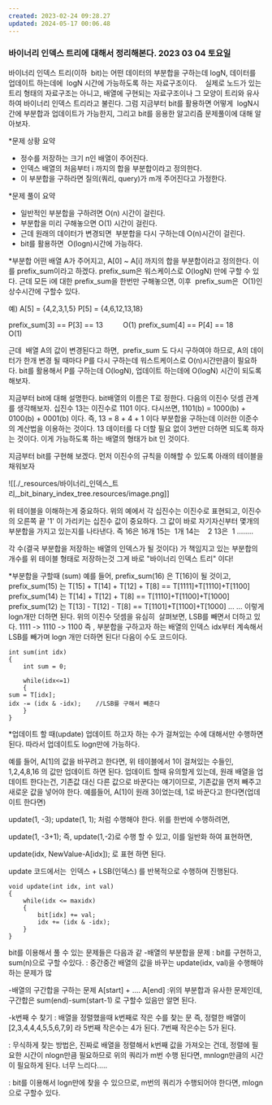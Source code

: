 ```yaml
---
created: 2023-02-24 09:28.27
updated: 2024-05-17 00:06.48
---
```

### 바이너리 인덱스 트리에 대해서 정리해본다. 2023 03 04 토요일

바이너리 인덱스 트리(이하  bit)는
어떤 데이터의 부분합을 구하는데 logN, 데이터를 업데이트 하는데에  logN 시간에 가능하도록 하는 자료구조이다.   
실제로 노드가 있는 트리 형태의 자료구조는 아니고, 배열에 구현되는 자료구조이나 그 모양이 트리와 유사하여 바이너리 인덱스 트리라고 불린다.
그럼 지금부터 bit를 활용하면 어떻게  logN시간에 부분합과 업데이트가 가능한지, 그리고 bit를 응용한 알고리즘 문제풀이에 대해 알아보자.

\*문제 상황 요약

* 정수를 저장하는 크기 n인 배열이 주어진다.
* 인덱스 배열의 처음부터 i 까지의 합을 부분합이라고 정의한다.
* 이 부분합을 구하라면 질의(쿼리, query)가 m개 주어진다고 가정한다.

\*문제 풀이 요약

* 일반적인 부분합을 구하려면 O(n) 시간이 걸린다.
* 부분합을 미리 구해놓으면 O(1) 시간이 걸린다.
* 근데 원래의 데이터가 변경되면  부분합을 다시 구하는데 O(n)시간이 걸린다.
* bit를 활용하면  O(logn)시간에 가능하다.

\*부분합
어떤 배열 A가 주어지고, A\[0\] ~ A\[i\] 까지의 합을 부분합이라고 정의한다. 이를 prefix\_sum이라고 하겠다.
prefix\_sum은 워스케이스로 O(logN) 만에 구할 수 있다.
근데 모든 i에 대한 prefix\_sum을 한번만 구해놓으면, 이후  prefix\_sum은  O(1)인 상수시간에 구할수 있다.

예)
A\[5\] = {4,2,3,1,5}
P\[5\] = {4,6,12,13,18}

prefix\_sum\[3\] == P\[3\] == 13          O(1)
prefix\_sum\[4\] == P\[4\] == 18          O(1)

근데  배열 A의 값이 변경된다고 하면,  prefix\_sum 도 다시 구하여야 하므로,
A의 데이터가 한개 변경 될 때마다 P를 다시 구하는데 워스트케이스로 O(n)시간만큼이 필요하다.
bit를 활용해서 P를 구하는데 O(logN), 업데이트 하는데에 O(logN) 시간이 되도록 해보자.

지금부터 bit에 대해 설명한다.
bit배열의 이름은 T로 정한다.
다음의 이진수 덧셈 관계를 생각해보자.
십진수 13는 이진수로 1101 이다.
다시쓰면, 1101(b) = 1000(b) + 0100(b) + 0001(b) 이다.
즉, 13 = 8 + 4 + 1 이다
부분합을 구하는데 이러한 이준수의 계산법을 이용하는 것이다.
13 데이터를 다 더할 필요 없이 3번만 더하면 되도록 하자는 것이다. 이게 가능하도록 하는 배열의 형태가 bit 인 것이다.

지금부터 bit를 구현해 보겠다.
먼저 이진수의 규칙을 이해할 수 있도록 아래의 테이블을 채워보자

![[./_resources/바이너리_인덱스_트리,_bit_binary_index_tree.resources/image.png]]

위 테이블을 이해하는게 중요하다.
위의 예에서 각 십진수는 이진수로 표현되고,
이진수의 오른쪽 끝 '1' 이 가리키는 십진수 값이 중요하다.
그 값이 바로 자기자신부터 몇개의 부분합을 가지고 있는지를 나타낸다.
즉
16은 16개
15는  1개
14는    2
13은  1
........

각 수(결국 부분합을 저장하는 배열의 인덱스가 될 것이다) 가 책임지고 있는 부분합의 개수를 위 테이블 형태로 저장하는것 그게 바로 "바이너리 인덱스 트리" 이다!

\*부분합을 구할때 (sum)
예를 들어,
prefix\_sum(16) 은 T\[16\]이 될 것이고,
prefix\_sum(15) 는 T\[15\] + T\[14\] + T\[12\] + T\[8\] == T\[1111\]+T\[1110\]+T\[1100\]
prefix\_sum(14) 는 T\[14\] + T\[12\] + T\[8\] == T\[1110\]+T\[1100\]+T\[1000\]
prefix\_sum(12) 는 T\[13\] - T\[12\] - T\[8\] == T\[1101\]+T\[1100\]+T\[1000\]
...
...
이렇게 logn개만 더하면 된다.
위의 이진수 덧셈을 유심히  살펴보면,
LSB를 빼면서 더하고 있다. 1111 -> 1110 -> 1100
즉 , 부분합을 구하고자 하는 배열의 인덱스 idx부터 계속해서 LSB를 빼가며 logn 개만 더하면 된다!
다음이 수도 코드이다.

```
int sum(int idx)
{
    int sum = 0;

    while(idx<=1)
    {
sum = T[idx];
idx -= (idx & -idx);    //LSB를 구해서 빼준다
    }
}
```

\*업데이트 할 때(update)
업데이트 하고자 하는 수가 걸쳐있는 수에 대해서만 수행하면 된다.
따라서 업데이트도 logn만에 가능하다.

예를 들어,
A\[1\]의 값을 바꾸려고 한다면,
위 테이블에서 1이 걸쳐있는 수들인, 1,2,4,8,16 의 값만 업데이트 하면 된다.
업데이트 할때 유의할게 있는데, 원래 배열을 업데이트 한다는건,
기존값 대신 다른 값으로 바꾼다는 얘기이므로,
기존값을 먼저 빼주고 새로운 값을 넣어야 한다.
예를들어, A\[1\]이 원래 3이었는데, 1로 바꾼다고 한다면(업데이트 한다면)

update(1, -3);
update(1, 1);
처럼 수행해야 한다. 위를 한번에 수행하려면,

update(1, -3+1); 즉, update(1,-2)로 수행 할 수 있고,
이를 일반화 하여 표현하면,

update(idx, NewValue-A\[idx\]); 로 표현 하면 된다.

update 코드에서는  인덱스 + LSB(인덱스) 를 반복적으로 수행하며 진행된다.

```
void update(int idx, int val)
{
    while(idx <= maxidx)
    {
        bit[idx] += val;
        idx += (idx & -idx);
    }
}
```

bit를 이용해서 풀 수 있는 문제들은 다음과 같
\-배열의 부분합을 문제
: bit를 구현하고, sum(n)으로 구할 수있다.
: 중간중간 배열의 값을 바꾸는 update(idx, val)을 수행해야 하는 문제가 많

\-배열의 구간합을 구하는 문제 A\[start\] + .... A\[end\]
:위의 부분합과 유사한 문제인데,
구간합은 sum(end)-sum(start-1) 로 구할수 있음만 알면 된다.

\-k번째 수 찾기
: 배열을 정렬했을때 k번째로 작은 수를 찾는 문
즉, 정렬한 배열이 \[2,3,4,4,4,5,5,6,7,9\] 라
5번째 작은수는 4가 된다.
7번째 작은수는 5가 된다.

: 무식하게 찾는 방법은, 진짜로 배열을 정렬해서 k번째 값을 가져오는 건데,
정렬에 필요한 시간이 nlogn만큼 필요하므로 위의 쿼리가 m번 수행 된다면,
mnlogn만큼의 시간이 필요하게 된다. 너무 느리다.....

: bit를 이용해서 logn만에 찾을 수 있으므로, m번의 쿼리가 수행되어야 한다면,
mlogn으로 구할수 있다.
